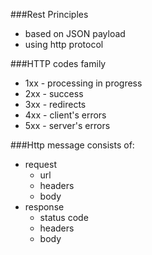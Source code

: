 ###Rest Principles
- based on JSON payload
- using http protocol

###HTTP codes family
- 1xx - processing in progress
- 2xx - success
- 3xx - redirects
- 4xx - client's errors
- 5xx - server's errors

###Http message consists of:
- request
  - url
  - headers
  - body
- response
  - status code
  - headers
  - body